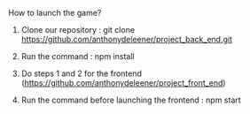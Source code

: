 How to launch the game?

1. Clone our repository : git clone https://github.com/anthonydeleener/project_back_end.git

2. Run the command : npm install

3. Do steps 1 and 2 for the frontend (https://github.com/anthonydeleener/project_front_end)

4. Run the command before launching the frontend : npm start
